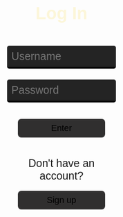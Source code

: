<html lang="{{ site.lang | default: "en-US" }}">
  <head>
    <meta charset="utf-8">
    <meta http-equiv="X-UA-Compatible" content="IE=edge">
    <title>Login</title>
    <style>
        h1 {
          text-align: center;
          font-size: 40px;
          font-weight: 700;
          color: #fcf6d9;
          font-family: 'Gill Sans', 'Gill Sans MT', Calibri, 'Trebuchet MS', sans-serif;
        }
        input.login {
          font-family: 'Gill Sans', 'Gill Sans MT', Calibri, 'Trebuchet MS', sans-serif;
          margin-top: 5%;
          position: inline;
          width: 50%;
          margin-left: 25%;
          margin-right: 30%;
          padding: 2%;
          font-size: 25px;
          background-color: #242424;
          color: #fcf6d9;
          border: none;
          border-radius: 5px;
          border-bottom: 4px solid #000000;
          transition-duration: 0.3s;
        }
        input.login:focus {
          background-color: #4d4c4b;
          outline: none;
        }
        button {
          outline: none;
          -webkit-tap-highlight-color: transparent;
          font-family: 'Gill Sans', 'Gill Sans MT', Calibri, 'Trebuchet MS', sans-serif;
          font-size: 20px;
          margin-top: 4%; 
          margin-bottom: 4%;
          position: inline;
          width: 40%;
          margin-left: 30%;
          margin-right: 30%;
          padding: 2%;
          border-radius: 8px;
          background-color: #302f2f;
          color: #000000;
          border: none;
          transition-duration: 0.3s;
        }
        button:hover {
          color: #fff;
          background-color: #000000;
          width: 45%;
          margin-left: 27.5%;
          margin-right: 27.5%;
          margin-bottom: 3%;
          padding: 2.5%;
        }
        div.noacc {
          margin-top: 4%;
          margin-left: 25%;
          margin-right: 25%;
          position: inline;
          width: 50%;
        }
        #dontacc {
          font-family: 'Gill Sans', 'Gill Sans MT', Calibri, 'Trebuchet MS', sans-serif;
          font-size: 25px;
          text-align: center;
          margin-bottom: 0%;          
        }
        #noWork {
          font-family: 'Gill Sans', 'Gill Sans MT', Calibri, 'Trebuchet MS', sans-serif;
          text-align: center;
          font-size: 20px;
          color: #ff2929;
        }
    </style>
  </head>
    <h1 class="header">
      Log In
    </h1>
    <input type="username" class="login" id="usrnm" placeholder="Username" required>
    <input type="password" class="login" id="pswd" placeholder="Password" required>
    <div>
    <br>
      <button id="enter" type="button" onclick='login()'>Enter</button>
      <p id="noWork"><p>
      <div class="noacc">
        <p id="dontacc">Don't have an account?</p>
      </div>
      <button id="signup" type="button" onclick="window.location.href='{{ site.baseurl }}/information/login/signup';">Sign up</button>
<script>
  function login() {
    userid = document.getElementById('usrnm');
    pswrd = document.getElementById('pswd');
    p = document.getElementById('noWork');
    fetch('http://10.8.141.165:8792/api/players/authenticate', {
      method: 'POST',
      headers: {
          'Content-Type': 'application/json'
      },
      body: JSON.stringify({
          "uid": userid.value,
          "password": pswrd.value
      })  
    })
      .then(res => {
        // trap error response from Web API
        if (res.status !== 200) {
          p.innerHTML = "Incorrect username and/or password. <br> If you don't have an account, you can sign up.";
          userid.value = "";
          pswrd.value = "";
          return;
        }
        // Valid response will contain json data
        res.json().then(data => {
          localStorage.setItem("currentUser", data.uid);
          console.log("Success! Welcome user: " + localStorage.getItem('currentUser') + ", name: " + data.name)
          setTimeout(function() {
            window.location.replace("https://ryanhaki.github.io/Final/information/account");
          }, 500);
        })
      })
  }
  // Get the input field
  var input = document.getElementById("pswd");
  // Execute a function when the user presses a key on the keyboard
  input.addEventListener("keypress", function(event) {
    // If the user presses the "Enter" key on the keyboard
    if (event.key === "Enter") {
      event.preventDefault();
      // Trigger the button element with a click
      document.getElementById("enter").click();
    }
  });
</script>